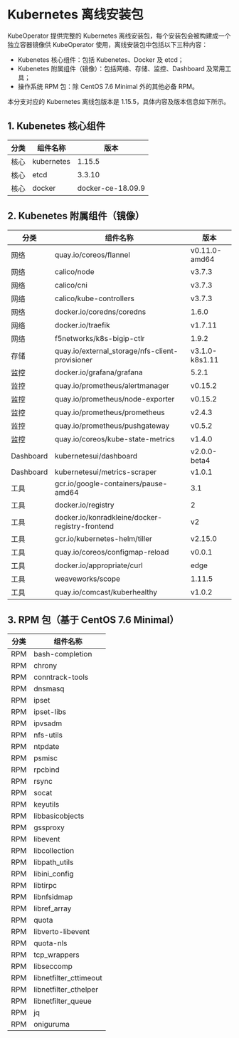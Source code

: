 # Kubernetes 离线安装包

KubeOperator 提供完整的 Kubernetes 离线安装包，每个安装包会被构建成一个独立容器镜像供 KubeOperator 使用，离线安装包中包括以下三种内容：

- Kubenetes 核心组件：包括 Kubenetes、Docker 及 etcd；
- Kubenetes 附属组件（镜像）：包括网络、存储、监控、Dashboard 及常用工具；
- 操作系统 RPM 包：除 CentOS 7.6 Minimal 外的其他必备 RPM。

本分支对应的 Kubernetes 离线包版本是 1.15.5，具体内容及版本信息如下所示。

## 1. Kubenetes 核心组件

|  分类  |  组件名称   | 版本  |
|  ---- |  ----  | ----  |
| 核心 | kubernetes  | 1.15.5 |
| 核心 | etcd  | 3.3.10 |
| 核心 | docker  | docker-ce-18.09.9 |

## 2. Kubenetes 附属组件（镜像）

|  分类  |  组件名称   | 版本  |
|  ---- |  ----  | ----  |
| 网络 | quay.io/coreos/flannel | v0.11.0-amd64 |
| 网络 | calico/node | v3.7.3 |
| 网络 | calico/cni | v3.7.3 |
| 网络 | calico/kube-controllers | v3.7.3 |
| 网络 | docker.io/coredns/coredns | 1.6.0 |
| 网络 | docker.io/traefik | v1.7.11 |
| 网络 | f5networks/k8s-bigip-ctlr | 1.9.2 |
| 存储 | quay.io/external_storage/nfs-client-provisioner | v3.1.0-k8s1.11 |
| 监控 | docker.io/grafana/grafana | 5.2.1 |
| 监控 | quay.io/prometheus/alertmanager | v0.15.2 |
| 监控 | quay.io/prometheus/node-exporter | v0.15.2 |
| 监控 | quay.io/prometheus/prometheus| v2.4.3 |
| 监控 | quay.io/prometheus/pushgateway| v0.5.2 |
| 监控 | quay.io/coreos/kube-state-metrics| v1.4.0 |
| Dashboard | kubernetesui/dashboard| v2.0.0-beta4 |
| Dashboard | kubernetesui/metrics-scraper| v1.0.1 |
| 工具 | gcr.io/google-containers/pause-amd64| 3.1 |
| 工具 | docker.io/registry| 2 |
| 工具 | docker.io/konradkleine/docker-registry-frontend| v2 |
| 工具 | gcr.io/kubernetes-helm/tiller| v2.15.0 |
| 工具 | quay.io/coreos/configmap-reload| v0.0.1 |
| 工具 | docker.io/appropriate/curl| edge |
| 工具 | weaveworks/scope| 1.11.5 |
| 工具 | quay.io/comcast/kuberhealthy | v1.0.2 |

## 3. RPM 包（基于 CentOS 7.6 Minimal）

|  分类  |  组件名称  |
|  ---- |  ----   |
| RPM | bash-completion |
| RPM | chrony |
| RPM | conntrack-tools |
| RPM | dnsmasq |
| RPM | ipset |
| RPM | ipset-libs |
| RPM | ipvsadm |
| RPM | nfs-utils |
| RPM | ntpdate |
| RPM | psmisc |
| RPM | rpcbind |
| RPM | rsync |
| RPM | socat |
| RPM | keyutils |
| RPM | libbasicobjects |
| RPM | gssproxy |
| RPM | libevent |
| RPM | libcollection |
| RPM | libpath_utils |
| RPM | libini_config |
| RPM | libtirpc |
| RPM | libnfsidmap |
| RPM | libref_array |
| RPM | quota |
| RPM | libverto-libevent |
| RPM | quota-nls |
| RPM | tcp_wrappers |
| RPM | libseccomp |
| RPM | libnetfilter_cttimeout |
| RPM | libnetfilter_cthelper |
| RPM | libnetfilter_queue |
| RPM | jq |
| RPM | oniguruma |

